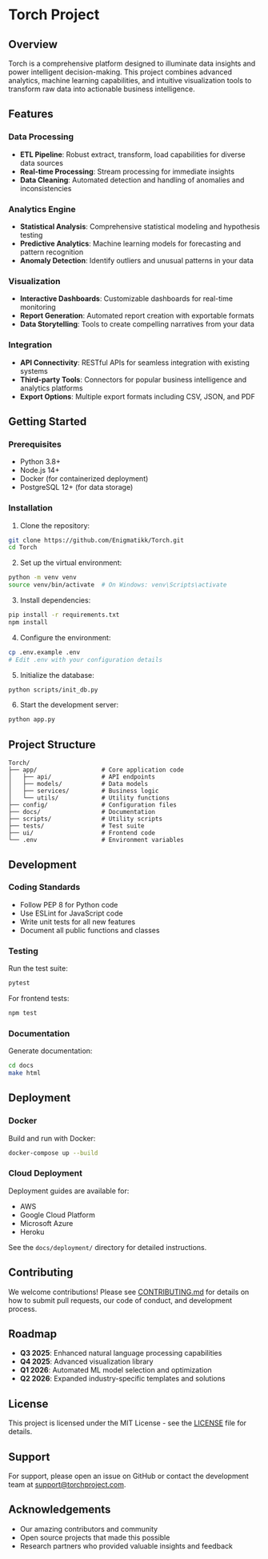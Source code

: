# Torch Project

## Overview
Torch is a comprehensive platform designed to illuminate data insights and power intelligent decision-making. This project combines advanced analytics, machine learning capabilities, and intuitive visualization tools to transform raw data into actionable business intelligence.

## Features

### Data Processing
- **ETL Pipeline**: Robust extract, transform, load capabilities for diverse data sources
- **Real-time Processing**: Stream processing for immediate insights
- **Data Cleaning**: Automated detection and handling of anomalies and inconsistencies

### Analytics Engine
- **Statistical Analysis**: Comprehensive statistical modeling and hypothesis testing
- **Predictive Analytics**: Machine learning models for forecasting and pattern recognition
- **Anomaly Detection**: Identify outliers and unusual patterns in your data

### Visualization
- **Interactive Dashboards**: Customizable dashboards for real-time monitoring
- **Report Generation**: Automated report creation with exportable formats
- **Data Storytelling**: Tools to create compelling narratives from your data

### Integration
- **API Connectivity**: RESTful APIs for seamless integration with existing systems
- **Third-party Tools**: Connectors for popular business intelligence and analytics platforms
- **Export Options**: Multiple export formats including CSV, JSON, and PDF

## Getting Started

### Prerequisites
- Python 3.8+
- Node.js 14+
- Docker (for containerized deployment)
- PostgreSQL 12+ (for data storage)

### Installation

1. Clone the repository:
```bash
git clone https://github.com/Enigmatikk/Torch.git
cd Torch
```

2. Set up the virtual environment:
```bash
python -m venv venv
source venv/bin/activate  # On Windows: venv\Scripts\activate
```

3. Install dependencies:
```bash
pip install -r requirements.txt
npm install
```

4. Configure the environment:
```bash
cp .env.example .env
# Edit .env with your configuration details
```

5. Initialize the database:
```bash
python scripts/init_db.py
```

6. Start the development server:
```bash
python app.py
```

## Project Structure

```
Torch/
├── app/                  # Core application code
│   ├── api/              # API endpoints
│   ├── models/           # Data models
│   ├── services/         # Business logic
│   └── utils/            # Utility functions
├── config/               # Configuration files
├── docs/                 # Documentation
├── scripts/              # Utility scripts
├── tests/                # Test suite
├── ui/                   # Frontend code
└── .env                  # Environment variables
```

## Development

### Coding Standards
- Follow PEP 8 for Python code
- Use ESLint for JavaScript code
- Write unit tests for all new features
- Document all public functions and classes

### Testing
Run the test suite:
```bash
pytest
```

For frontend tests:
```bash
npm test
```

### Documentation
Generate documentation:
```bash
cd docs
make html
```

## Deployment

### Docker
Build and run with Docker:
```bash
docker-compose up --build
```

### Cloud Deployment
Deployment guides are available for:
- AWS
- Google Cloud Platform
- Microsoft Azure
- Heroku

See the `docs/deployment/` directory for detailed instructions.

## Contributing
We welcome contributions! Please see [CONTRIBUTING.md](CONTRIBUTING.md) for details on how to submit pull requests, our code of conduct, and development process.

## Roadmap
- **Q3 2025**: Enhanced natural language processing capabilities
- **Q4 2025**: Advanced visualization library
- **Q1 2026**: Automated ML model selection and optimization
- **Q2 2026**: Expanded industry-specific templates and solutions

## License
This project is licensed under the MIT License - see the [LICENSE](LICENSE) file for details.

## Support
For support, please open an issue on GitHub or contact the development team at support@torchproject.com.

## Acknowledgements
- Our amazing contributors and community
- Open source projects that made this possible
- Research partners who provided valuable insights and feedback